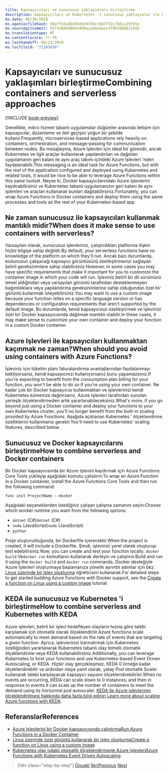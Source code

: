 ```yaml
---
title: Kapsayıcıları ve sunucusuz yaklaşımları birleştirme
description: Kapsayıcıları ve Kubernetes 'i sunucusuz yaklaşımlar ile birleştirme
ms.date: 06/30/2019
ms.openlocfilehash: 58aff43adbdd2e629370cc685f32c7b61c25f85e
ms.sourcegitcommit: 55f438d4d00a34b9aca9eedaac3f85590bb11565
ms.translationtype: MT
ms.contentlocale: tr-TR
ms.lasthandoff: 09/23/2019
ms.locfileid: "71183436"
---
```

# <a name="combining-containers-and-serverless-approaches"></a><span data-ttu-id="68342-103">Kapsayıcıları ve sunucusuz yaklaşımları birleştirme</span><span class="sxs-lookup"><span data-stu-id="68342-103">Combining containers and serverless approaches</span></span>

[!INCLUDE [book-preview](../../../includes/book-preview.md)]

<span data-ttu-id="68342-104">Genellikle, mikro hizmet tabanlı uygulamalar düğümler arasında iletişim için kapsayıcılar, düzenleme ve ileti geçişini yoğun bir şekilde kullanır.</span><span class="sxs-lookup"><span data-stu-id="68342-104">Frequently, microservices-based applications rely heavily on containers, orchestration, and message-passing for communication between nodes.</span></span> <span data-ttu-id="68342-105">Bu mesajlaşma, Azure Işlevleri için ideal bir görevdir, ancak Kubernetes ve ilgili araçlar kullanılarak yapılandırılan ve dağıtılan uygulamanın geri kalanı ile aynı araç takımı içindeki Azure Işlevleri 'nden faydalanabilir.</span><span class="sxs-lookup"><span data-stu-id="68342-105">This messaging is an ideal task for Azure Functions, but with the rest of the application configured and deployed using Kubernetes and related tools, it would be nice to be able to leverage Azure Functions within this same toolset.</span></span> <span data-ttu-id="68342-106">Neyse ki, Docker kapsayıcılarındaki Azure Işlevlerini kaydırabilirsiniz ve Kubernetes tabanlı uygulamanızın geri kalanı ile aynı işlemleri ve araçları kullanarak bunları dağıtabilirsiniz.</span><span class="sxs-lookup"><span data-stu-id="68342-106">Fortunately, you can wrap Azure Functions in Docker containers and deploy them using the same processes and tools as the rest of your Kubernetes-based app.</span></span>

## <a name="when-does-it-make-sense-to-use-containers-with-serverless"></a><span data-ttu-id="68342-107">Ne zaman sunucusuz ile kapsayıcıları kullanmak mantıklı midir?</span><span class="sxs-lookup"><span data-stu-id="68342-107">When does it make sense to use containers with serverless?</span></span>

<span data-ttu-id="68342-108">Varsayılan olarak, sunucusuz işlevleriniz, çalıştırdıkları platforma ilişkin hiçbir bilgiye sahip değildir.</span><span class="sxs-lookup"><span data-stu-id="68342-108">By default, your serverless functions have no knowledge of the platform on which they'll run.</span></span> <span data-ttu-id="68342-109">Ancak bazı durumlarda, kodunuzun çalışacağı kapsayıcı görüntüsünü özelleştirmenizi sağlayan belirli gereksinimlere sahip olabilirsiniz.</span><span class="sxs-lookup"><span data-stu-id="68342-109">However, in some cases you may have specific requirements that make it important for you to customize the container image in which your code will run.</span></span> <span data-ttu-id="68342-110">İşleviniz belirli bir dil sürümünü temel aldığından veya varsayılan görüntü tarafından desteklenmeyen bağımlılıklara veya yapılandırma gereksinimlerine sahip olduğundan özel bir görüntü kullanmak isteyebilirsiniz.</span><span class="sxs-lookup"><span data-stu-id="68342-110">You may want to use a custom image because your function relies on a specific language version or has dependencies or configuration requirements that aren't supported by the default image.</span></span> <span data-ttu-id="68342-111">Bu durumlarda, kendi kapsayıcınızı özelleştirmek ve işlevinizi özel bir Docker kapsayıcısında dağıtmak mantıklı olabilir.</span><span class="sxs-lookup"><span data-stu-id="68342-111">In these cases, it may make sense to customize your own container and deploy your function in a custom Docker container.</span></span>

## <a name="when-should-you-avoid-using-containers-with-azure-functions"></a><span data-ttu-id="68342-112">Azure Işlevleri ile kapsayıcıları kullanmaktan kaçınmak ne zaman?</span><span class="sxs-lookup"><span data-stu-id="68342-112">When should you avoid using containers with Azure Functions?</span></span>

<span data-ttu-id="68342-113">İşleviniz için tüketim planı faturalandırma avantajlarından faydalanmayı bekliyorsanız, kendi kapsayıcınızı kullanıyorsanız bunu yapamazsınız.</span><span class="sxs-lookup"><span data-stu-id="68342-113">If you're expecting to benefit from the consumption plan billing for your function, you won't be able to do so if you're using your own container.</span></span> <span data-ttu-id="68342-114">Ne kadar çok bir Docker kapsayıcısı kullanmaktan ve işlevlerinizi kendi Kubernetes kümenize dağıtırsanız, Azure Işlevleri tarafından sunulan yerleşik ölçeklendirmeden artık yararlanabileceksiniz.</span><span class="sxs-lookup"><span data-stu-id="68342-114">What's more, if you go beyond just using a Docker container and deploy your functions to your own Kubernetes cluster, you'll no longer benefit from the built-in scaling provided by Azure Functions.</span></span> <span data-ttu-id="68342-115">Aşağıda açıklanan Kubernetes ' ölçeklendirme özelliklerini kullanmanız gerekir.</span><span class="sxs-lookup"><span data-stu-id="68342-115">You'll need to use Kubernetes' scaling features, described below.</span></span>

## <a name="how-to-combine-serverless-and-docker-containers"></a><span data-ttu-id="68342-116">Sunucusuz ve Docker kapsayıcılarını birleştirme</span><span class="sxs-lookup"><span data-stu-id="68342-116">How to combine serverless and Docker containers</span></span>

<span data-ttu-id="68342-117">Bir Docker kapsayıcısında bir Azure Işlevini kaydırmak için Azure Functions Core Tools yükleyip aşağıdaki komutu çalıştırın:</span><span class="sxs-lookup"><span data-stu-id="68342-117">To wrap an Azure Function in a Docker container, install the Azure Functions Core Tools and then run the following command:</span></span>

```console
func init ProjectName --docker
```

<span data-ttu-id="68342-118">Aşağıdaki seçeneklerden istediğiniz çalışan çalışma zamanını seçin:</span><span class="sxs-lookup"><span data-stu-id="68342-118">Choose which worker runtime you want from the following options:</span></span>

- <span data-ttu-id="68342-119">`dotnet` (C#)</span><span class="sxs-lookup"><span data-stu-id="68342-119">`dotnet` (C#)</span></span>
- <span data-ttu-id="68342-120">`node` (JavaScript)</span><span class="sxs-lookup"><span data-stu-id="68342-120">`node` (JavaScript)</span></span>
- `python`

<span data-ttu-id="68342-121">Proje oluşturulduğunda, bir Dockerfile içerecektir.</span><span class="sxs-lookup"><span data-stu-id="68342-121">When the project is created, it will include a Dockerfile.</span></span> <span data-ttu-id="68342-122">Şimdi, işlevinizi yerel olarak oluşturup test edebilirsiniz.</span><span class="sxs-lookup"><span data-stu-id="68342-122">Now, you can create and test your function locally.</span></span> <span data-ttu-id="68342-123">`docker build` Ve`docker run` komutlarını kullanarak derleyin ve çalıştırın.</span><span class="sxs-lookup"><span data-stu-id="68342-123">Build and run it using the  `docker build` and `docker run` commands.</span></span> <span data-ttu-id="68342-124">Docker desteğiyle Azure Işlevleri oluşturmaya başlamanıza yönelik ayrıntılı adımlar için bkz. [Linux üzerinde bir Işlev oluşturma](https://docs.microsoft.com/azure/azure-functions/functions-create-function-linux-custom-image) öğreticisini kullanarak.</span><span class="sxs-lookup"><span data-stu-id="68342-124">For detailed steps to get started building Azure Functions with Docker support, see the [Create a function on Linux using a custom image](https://docs.microsoft.com/azure/azure-functions/functions-create-function-linux-custom-image) tutorial.</span></span>

## <a name="how-to-combine-serverless-and-kubernetes-with-keda"></a><span data-ttu-id="68342-125">KEDA ile sunucusuz ve Kubernetes 'i birleştirme</span><span class="sxs-lookup"><span data-stu-id="68342-125">How to combine serverless and Kubernetes with KEDA</span></span>

<span data-ttu-id="68342-126">Azure işlevleri, belirli bir işlevi hedefleyen olayların hızına göre talebi karşılamak için otomatik olarak ölçeklendirilir.</span><span class="sxs-lookup"><span data-stu-id="68342-126">Azure functions scale automatically to meet demand based on the rate of events that are targeting a given function.</span></span> <span data-ttu-id="68342-127">Ayrıca, işlevlerinizi barındırmak için Kubernetes özelliğinden yararlanarak Kubernetes tabanlı olay temelli otomatik ölçeklendirme veya KEDA kullanabilirsiniz.</span><span class="sxs-lookup"><span data-stu-id="68342-127">Additionally, you can leverage Kubernetes to host your functions and use Kubernetes-based Event Driven Autoscaling, or KEDA.</span></span> <span data-ttu-id="68342-128">Hiçbir olay gerçekleşmez, KEDA 0 örneğe kadar ölçeklendirebilir ve ardından olaya yanıt olarak, yatay Pod otomatik Scaler kullanarak talebi karşılayacak kapsayıcı sayısını ölçeklendirebilirler.</span><span class="sxs-lookup"><span data-stu-id="68342-128">When no events are occurring, KEDA can scale down to 0 instances, and then in response to events it can scale up the number of containers to meet the demand using its horizontal pod autoscaler.</span></span> <span data-ttu-id="68342-129">[KEDA Ile Azure işlevlerinin ölçeklendirilmesi hakkında daha fazla bilgi edinin](https://docs.microsoft.com/azure/azure-functions/functions-kubernetes-keda).</span><span class="sxs-lookup"><span data-stu-id="68342-129">[Learn more about scaling Azure functions with KEDA](https://docs.microsoft.com/azure/azure-functions/functions-kubernetes-keda).</span></span>

## <a name="references"></a><span data-ttu-id="68342-130">Referanslar</span><span class="sxs-lookup"><span data-stu-id="68342-130">References</span></span>

- [<span data-ttu-id="68342-131">Azure Işlevlerini bir Docker kapsayıcısında çalıştırma</span><span class="sxs-lookup"><span data-stu-id="68342-131">Run Azure Functions in a Docker Container</span></span>](https://markheath.net/post/azure-functions-docker)
- [<span data-ttu-id="68342-132">Linux üzerinde özel görüntü kullanarak bir işlev oluşturma</span><span class="sxs-lookup"><span data-stu-id="68342-132">Create a function on Linux using a custom image</span></span>](https://docs.microsoft.com/azure/azure-functions/functions-create-function-linux-custom-image)
- [<span data-ttu-id="68342-133">Kubernetes olay odaklı otomatik ölçeklendirmeyle Azure Işlevleri</span><span class="sxs-lookup"><span data-stu-id="68342-133">Azure Functions with Kubernetes Event Driven Autoscaling</span></span>](https://docs.microsoft.com/azure/azure-functions/functions-kubernetes-keda)

>[!div class="step-by-step"]
><span data-ttu-id="68342-134">[Önceki](leverage-serverless-functions.md)
>[İleri](deploy-containers-azure.md)</span><span class="sxs-lookup"><span data-stu-id="68342-134">[Previous](leverage-serverless-functions.md)
[Next](deploy-containers-azure.md)</span></span>
